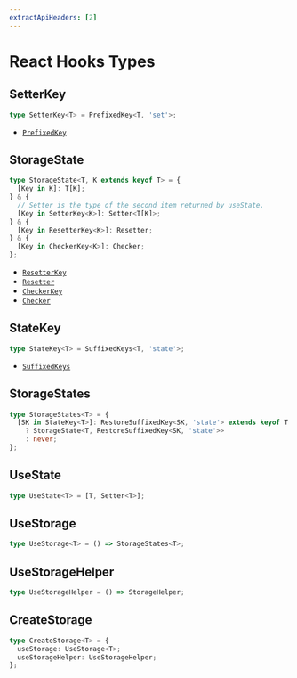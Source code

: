 ```yaml
---
extractApiHeaders: [2]
---
```


# React Hooks Types

## SetterKey

```ts
type SetterKey<T> = PrefixedKey<T, 'set'>;
```

<ReferencedTypes>

- [`PrefixedKey`](shared.html#prefixedkey)

</ReferencedTypes>

## StorageState

```ts
type StorageState<T, K extends keyof T> = {
  [Key in K]: T[K];
} & {
  // Setter is the type of the second item returned by useState.
  [Key in SetterKey<K>]: Setter<T[K]>;
} & {
  [Key in ResetterKey<K>]: Resetter;
} & {
  [Key in CheckerKey<K>]: Checker;
};
```

<ReferencedTypes>

- [`ResetterKey`](shared.html#resetterkey)
- [`Resetter`](shared.html#resetter)
- [`CheckerKey`](shared.md#checkerkey)
- [`Checker`](shared.html#checker)

</ReferencedTypes>

## StateKey

```ts
type StateKey<T> = SuffixedKeys<T, 'state'>;
```

<ReferencedTypes>

- [`SuffixedKeys`](shared.html#suffixedkeys)

</ReferencedTypes>

## StorageStates

```ts
type StorageStates<T> = {
  [SK in StateKey<T>]: RestoreSuffixedKey<SK, 'state'> extends keyof T
    ? StorageState<T, RestoreSuffixedKey<SK, 'state'>>
    : never;
};
```

## UseState

```ts
type UseState<T> = [T, Setter<T>];
```

## UseStorage

```ts
type UseStorage<T> = () => StorageStates<T>;
```

## UseStorageHelper

```ts
type UseStorageHelper = () => StorageHelper;
```

## CreateStorage

```ts
type CreateStorage<T> = {
  useStorage: UseStorage<T>;
  useStorageHelper: UseStorageHelper;
};
```
